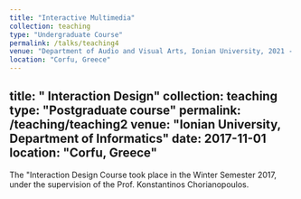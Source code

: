 ```yaml
---
title: "Interactive Multimedia"
collection: teaching
type: "Undergraduate Course"
permalink: /talks/teaching4
venue: "Department of Audio and Visual Arts, Ionian University, 2021 - today"
location: "Corfu, Greece"
---
```


title: " Interaction Design"
collection: teaching
type: "Postgraduate course"
permalink: /teaching/teaching2
venue: "Ionian University, Department of Informatics"
date: 2017-11-01
location: "Corfu, Greece"
---
The "Interaction Design Course took place in the Winter Semester 2017, under the supervision of the Prof. Konstantinos Chorianopoulos.
